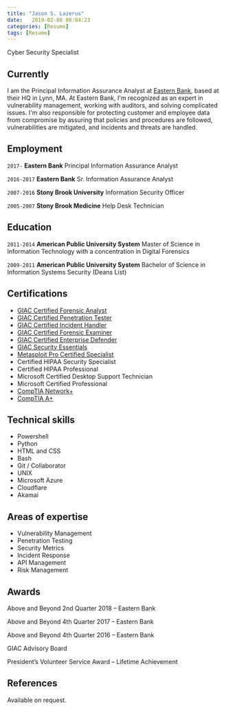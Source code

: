 ```yaml
---
title: "Jason S. Lazerus"
date:   2019-02-06 08:04:23
categories: [Resume]
tags: [Resume]
---
```

Cyber Security Specialist

## Currently

I am the Principal Information Assurance Analyst at [Eastern Bank](https://www.easternbank.com/), based at their HQ in Lynn, MA. At Eastern Bank, I'm recognized as an expert in vulnerability management, working with auditors, and solving complicated issues.  I'm also responsible for protecting customer and employee data from compromise by assuring that policies and procedures are followed, vulnerabilities are mitigated, and incidents and threats are handled.

## Employment

`2017-` 
__Eastern Bank__ Principal Information Assurance Analyst

`2016-2017` 
__Eastern Bank__ Sr. Information Assurance Analyst

`2007-2016` 
__Stony Brook University__ Information Security Officer

`2005-2007` 
__Stony Brook Medicine__ Help Desk Technician

## Education

`2011-2014`
__American Public University System__ Master of Science in Information Technology with a concentration in Digital Forensics

`2009-2011`
__American Public University System__ Bachelor of Science in Information Systems Security (Deans List)

## Certifications

* [GIAC Certified Forensic Analyst](https://www.youracclaim.com/badges/40ed8192-adb3-43ef-bdbc-065e205f91d2/public_url)
* [GIAC Certified Penetration Tester](https://www.youracclaim.com/badges/ab513818-bdd8-402f-ba2e-9b90bc96638e/public_url)
* [GIAC Certified Incident Handler](https://www.youracclaim.com/badges/52f89e3a-5e0b-4c81-a912-e72193c45776/public_url)
* [GIAC Certified Forensic Examiner](https://www.youracclaim.com/badges/514be92b-b252-4372-937d-30df23ad3142/public_url)
* [GIAC Certified Enterprise Defender](https://www.youracclaim.com/badges/70df2223-089a-456f-89dd-122dafa0eb7e/public_url)
* [GIAC Security Essentials](https://www.youracclaim.com/badges/8e8d4683-3c97-42a2-8b7b-f80f51a7e963/public_url)
* [Metasploit Pro Certified Specialist](https://www.youracclaim.com/badges/189310e4-7fba-43ac-b5ec-ef1ca25cd82b/public_url)
* Certified HIPAA Security Specialist
* Certified HIPAA Professional
* Microsoft Certified Desktop Support Technician
* Microsoft Certified Professional
* [CompTIA Network+](https://www.youracclaim.com/badges/2545473b-6f4a-4906-b3ef-588b575f63e7/public_url)
* [CompTIA A+](https://www.youracclaim.com/badges/718f79dc-dc99-4fda-bf9d-7e3462e304aa/public_url)

## Technical skills

* Powershell
* Python
* HTML and CSS
* Bash
* Git / Collaborator
* UNIX
* Microsoft Azure
* Cloudflare
* Akamai

## Areas of expertise

* Vulnerability Management
* Penetration Testing
* Security Metrics
* Incident Response
* API Management
* Risk Management

## Awards

Above and Beyond 2nd Quarter 2018 – Eastern Bank

Above and Beyond 4th Quarter 2017 – Eastern Bank

Above and Beyond 4th Quarter 2016 – Eastern Bank

GIAC Advisory Board

President’s Volunteer Service Award – Lifetime Achievement


## References

Available on request.


